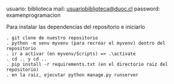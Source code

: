 usuario: biblioteca 
mail: usuariobiblioteca@duoc.cl
password: examenprogramacion

Para instalar las dependencias del repositorio e iniciarlo

	. git clone de nuestro repositorio
	. python -m venv myvenv (para recrear el myvenv) dentro del repositorio
	. ir a activar (en myvenv/Scripts) => .\activate
	. cd .. y cd ..
	. pip install -r requirements.txt (en el directorio raiz del repositorio)
	. en la raiz, ejecutar python manage.py runserver
